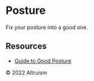 # Posture

Fix your posture into a good one.

## Resources

- [ Guide to Good Posture](https://medlineplus.gov/guidetogoodposture.html)

&copy; 2022 Altruism
